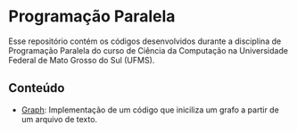 # Programação Paralela

Esse repositório contém os códigos desenvolvidos durante a disciplina de
Programação Paralela do curso de Ciência da Computação na Universidade Federal de Mato Grosso do Sul (UFMS).

## Conteúdo

- [Graph](Graph/): Implementação de um código que iniciliza um grafo a partir de um arquivo de texto.
